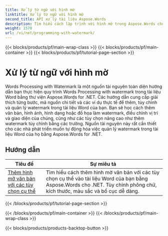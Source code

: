 ```yaml
---
title: Xử lý từ ngữ với hình mờ
linktitle: Xử lý từ ngữ với hình mờ
second_title: API xử lý tài liệu Aspose.Words
description: Tìm hiểu cách lập trình với hình mờ trong Aspose.Words cho .NET. Tìm hiểu cách thêm hình mờ văn bản hoặc hình ảnh, tùy chỉnh giao diện của chúng, đặt chúng trên các trang và nhiều hơn nữa với hướng dẫn từng bước và mã C# mẫu.
weight: 1570
url: /vi/net/programming-with-watermark/
---
```


{{< blocks/products/pf/main-wrap-class >}}
{{< blocks/products/pf/main-container >}}
{{< blocks/products/pf/tutorial-page-section >}}

# Xử lý từ ngữ với hình mờ

Words Processing with Watermark là một nguồn tài nguyên toàn diện hướng dẫn bạn thực hiện quy trình Words Processing with watermark trong tài liệu Word bằng thư viện Aspose.Words for .NET. Các hướng dẫn cung cấp giải thích từng bước, mã nguồn chi tiết và các ví dụ thực tế để thêm, tùy chỉnh và quản lý watermark trong tài liệu Word của bạn. Bạn sẽ học cách thêm văn bản, hình ảnh, hình dạng hoặc đồ họa làm watermark, điều chỉnh vị trí và giao diện của chúng, cũng như các tùy chọn nâng cao như thêm watermark tùy chỉnh bằng các trường. Nguồn tài nguyên này rất cần thiết cho các nhà phát triển muốn tự động hóa việc quản lý watermark trong tài liệu Word của họ bằng Aspose.Words for .NET.

 ## Hướng dẫn
| Tiêu đề | Sự miêu tả |
| --- | --- |
| [Thêm hình mờ văn bản với các tùy chọn cụ thể](./add-text-watermark-with-specific-options/) | Tìm hiểu cách thêm hình mờ văn bản với các tùy chọn cụ thể vào tài liệu Word của bạn bằng Aspose.Words cho .NET. Tùy chỉnh phông chữ, kích thước, màu sắc và bố cục dễ dàng. |
{{< /blocks/products/pf/tutorial-page-section >}}

{{< /blocks/products/pf/main-container >}}
{{< /blocks/products/pf/main-wrap-class >}}

{{< blocks/products/products-backtop-button >}}
